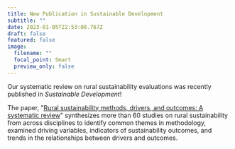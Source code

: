 ```yaml
---
title: New Publication in Sustainable Development
subtitle: ""
date: 2023-01-05T22:53:08.767Z
draft: false
featured: false
image:
  filename: ""
  focal_point: Smart
  preview_only: false
---
```

Our systematic review on rural sustainability evaluations was recently published in *Sustainable Development*! 

The paper, "[](https://doi.org/10.1088/1748-9326/ac7e5f)[Rural sustainability methods, drivers, and outcomes: A systematic review](https://doi.org/10.1002/sd.2471)" synthesizes more than 60 studies on rural sustainability from across disciplines to identify common themes in methodology, examined driving variables, indicators of sustainability outcomes, and trends in the relationships between drivers and outcomes.